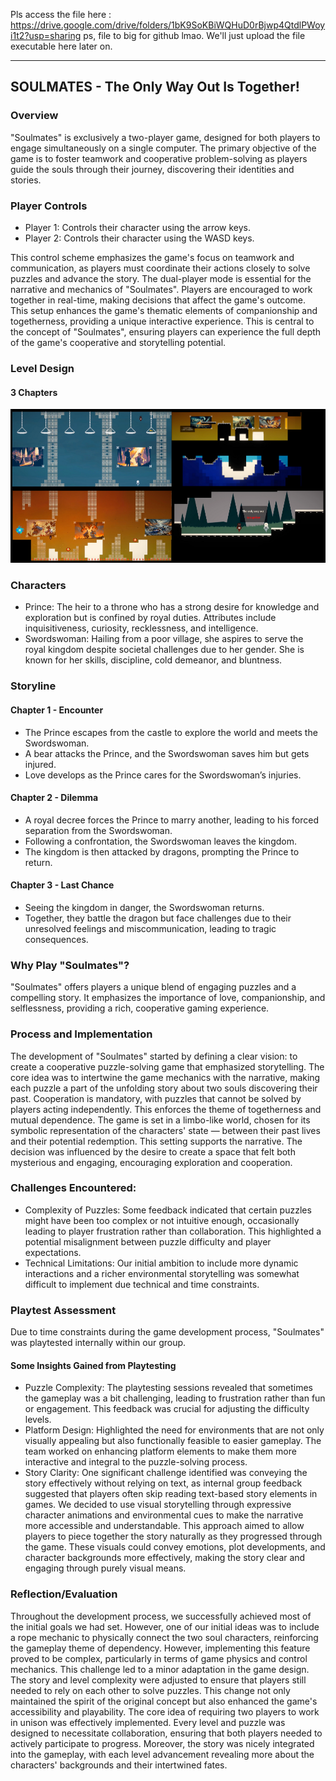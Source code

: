 Pls access the file here : https://drive.google.com/drive/folders/1bK9SoKBiWQHuD0rBjwp4QtdlPWoyi1t2?usp=sharing
ps, file to big for github lmao. We'll just upload the file executable here later on. 

-------------------

## SOULMATES - The Only Way Out Is Together!

### Overview
"Soulmates" is exclusively a two-player game, designed for both players to engage simultaneously on a single computer. The primary objective of the game is to foster teamwork and cooperative problem-solving as players guide the souls through their journey, discovering their identities and stories.

### Player Controls
* Player 1: Controls their character using the arrow keys.
* Player 2: Controls their character using the WASD keys.

This control scheme emphasizes the game's focus on teamwork and communication, as players must coordinate their actions closely to solve puzzles and advance the story. The dual-player mode is essential for the narrative and mechanics of "Soulmates". Players are encouraged to work together in real-time, making decisions that affect the game's outcome. This setup enhances the game's thematic elements of companionship and togetherness, providing a unique interactive experience. This is central to the concept of "Soulmates", ensuring players can experience the full depth of the game's cooperative and storytelling potential.

### Level Design
#### 3 Chapters
![Design](https://github.com/ADAHafizh/SOULMATES/blob/main/LevelDesignImage.png)

### Characters
* Prince: The heir to a throne who has a strong desire for knowledge and exploration but is confined by royal duties. Attributes include inquisitiveness, curiosity, recklessness, and intelligence.
* Swordswoman: Hailing from a poor village, she aspires to serve the royal kingdom despite societal challenges due to her gender. She is known for her skills, discipline, cold demeanor, and bluntness.

### Storyline

#### Chapter 1 - Encounter
* The Prince escapes from the castle to explore the world and meets the Swordswoman.
* A bear attacks the Prince, and the Swordswoman saves him but gets injured.
* Love develops as the Prince cares for the Swordswoman’s injuries.

#### Chapter 2 - Dilemma
* A royal decree forces the Prince to marry another, leading to his forced separation from the Swordswoman.
* Following a confrontation, the Swordswoman leaves the kingdom.
* The kingdom is then attacked by dragons, prompting the Prince to return.

#### Chapter 3 - Last Chance
* Seeing the kingdom in danger, the Swordswoman returns.
* Together, they battle the dragon but face challenges due to their unresolved feelings and miscommunication, leading to tragic consequences.

### Why Play "Soulmates"?
"Soulmates" offers players a unique blend of engaging puzzles and a compelling story. It emphasizes the importance of love, companionship, and selflessness, providing a rich, cooperative gaming experience.

### Process and Implementation
The development of "Soulmates" started by defining a clear vision: to create a cooperative puzzle-solving game that emphasized storytelling. The core idea was to intertwine the game mechanics with the narrative, making each puzzle a part of the unfolding story about two souls discovering their past. Cooperation is mandatory, with puzzles that cannot be solved by players acting independently. This enforces the theme of togetherness and mutual dependence. The game is set in a limbo-like world, chosen for its symbolic representation of the characters' state — between their past lives and their potential redemption. This setting supports the narrative. The decision was influenced by the desire to create a space that felt both mysterious and engaging, encouraging exploration and cooperation.

### Challenges Encountered:
* Complexity of Puzzles: Some feedback indicated that certain puzzles might have been too complex or not intuitive enough, occasionally leading to player frustration rather than collaboration. This highlighted a potential misalignment between puzzle difficulty and player expectations.
* Technical Limitations: Our initial ambition to include more dynamic interactions and a richer environmental storytelling was somewhat difficult to implement due technical and time constraints.

### Playtest Assessment
Due to time constraints during the game development process, "Soulmates" was playtested internally within our group.
#### Some Insights Gained from Playtesting
* Puzzle Complexity: The playtesting sessions revealed that sometimes the gameplay was a bit challenging, leading to frustration rather than fun or engagement. This feedback was crucial for adjusting the difficulty levels.
* Platform Design: Highlighted the need for environments that are not only visually appealing but also functionally feasible to easier gameplay. The team worked on enhancing platform elements to make them more interactive and integral to the puzzle-solving process.
* Story Clarity: One significant challenge identified was conveying the story effectively without relying on text, as internal group feedback suggested that players often skip reading text-based story elements in games. We decided to use visual storytelling through expressive character animations and environmental cues to make the narrative more accessible and understandable. This approach aimed to allow players to piece together the story naturally as they progressed through the game. These visuals could convey emotions, plot developments, and character backgrounds more effectively, making the story clear and engaging through purely visual means.

### Reflection/Evaluation
Throughout the development process, we successfully achieved most of the initial goals we had set. However, one of our initial ideas was to include a rope mechanic to physically connect the two soul characters, reinforcing the gameplay theme of dependency. However, implementing this feature proved to be complex, particularly in terms of game physics and control mechanics. This challenge led to a minor adaptation in the game design. The story and level complexity were adjusted to ensure that players still needed to rely on each other to solve puzzles. This change not only maintained the spirit of the original concept but also enhanced the game's accessibility and playability. The core idea of requiring two players to work in unison was effectively implemented. Every level and puzzle was designed to necessitate collaboration, ensuring that both players needed to actively participate to progress. Moreover, the story was nicely integrated into the gameplay, with each level advancement revealing more about the characters' backgrounds and their intertwined fates.
